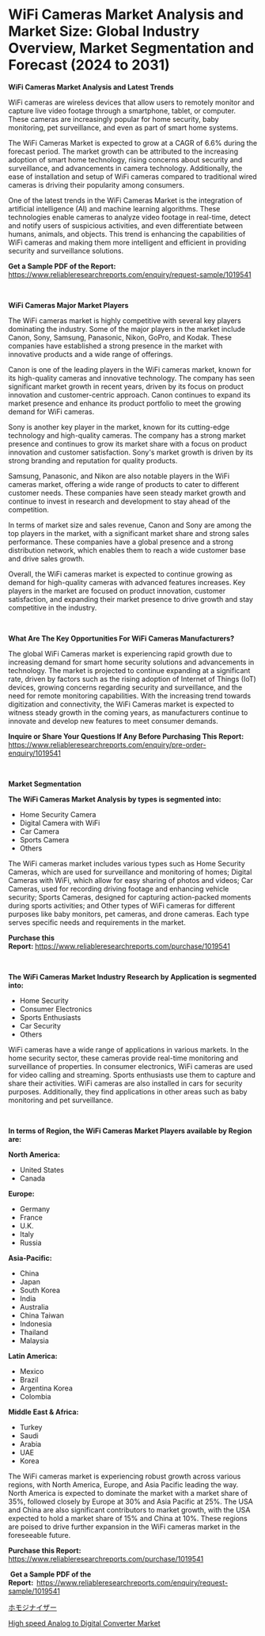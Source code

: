 <p><h1>WiFi Cameras Market Analysis and Market Size: Global Industry Overview, Market Segmentation and Forecast (2024 to 2031)</h1></p><p><strong>WiFi Cameras Market Analysis and Latest Trends</strong></p>
<p><p>WiFi cameras are wireless devices that allow users to remotely monitor and capture live video footage through a smartphone, tablet, or computer. These cameras are increasingly popular for home security, baby monitoring, pet surveillance, and even as part of smart home systems.</p><p>The WiFi Cameras Market is expected to grow at a CAGR of 6.6% during the forecast period. The market growth can be attributed to the increasing adoption of smart home technology, rising concerns about security and surveillance, and advancements in camera technology. Additionally, the ease of installation and setup of WiFi cameras compared to traditional wired cameras is driving their popularity among consumers.</p><p>One of the latest trends in the WiFi Cameras Market is the integration of artificial intelligence (AI) and machine learning algorithms. These technologies enable cameras to analyze video footage in real-time, detect and notify users of suspicious activities, and even differentiate between humans, animals, and objects. This trend is enhancing the capabilities of WiFi cameras and making them more intelligent and efficient in providing security and surveillance solutions.</p></p>
<p><strong>Get a Sample PDF of the Report:&nbsp;</strong> <a href="https://www.reliableresearchreports.com/enquiry/request-sample/1019541">https://www.reliableresearchreports.com/enquiry/request-sample/1019541</a></p>
<p>&nbsp;</p>
<p><strong>WiFi Cameras Major Market Players</strong></p>
<p><p>The WiFi cameras market is highly competitive with several key players dominating the industry. Some of the major players in the market include Canon, Sony, Samsung, Panasonic, Nikon, GoPro, and Kodak. These companies have established a strong presence in the market with innovative products and a wide range of offerings.</p><p>Canon is one of the leading players in the WiFi cameras market, known for its high-quality cameras and innovative technology. The company has seen significant market growth in recent years, driven by its focus on product innovation and customer-centric approach. Canon continues to expand its market presence and enhance its product portfolio to meet the growing demand for WiFi cameras.</p><p>Sony is another key player in the market, known for its cutting-edge technology and high-quality cameras. The company has a strong market presence and continues to grow its market share with a focus on product innovation and customer satisfaction. Sony's market growth is driven by its strong branding and reputation for quality products.</p><p>Samsung, Panasonic, and Nikon are also notable players in the WiFi cameras market, offering a wide range of products to cater to different customer needs. These companies have seen steady market growth and continue to invest in research and development to stay ahead of the competition.</p><p>In terms of market size and sales revenue, Canon and Sony are among the top players in the market, with a significant market share and strong sales performance. These companies have a global presence and a strong distribution network, which enables them to reach a wide customer base and drive sales growth.</p><p>Overall, the WiFi cameras market is expected to continue growing as demand for high-quality cameras with advanced features increases. Key players in the market are focused on product innovation, customer satisfaction, and expanding their market presence to drive growth and stay competitive in the industry.</p></p>
<p>&nbsp;</p>
<p><strong>What Are The Key Opportunities For WiFi Cameras Manufacturers?</strong></p>
<p><p>The global WiFi Cameras market is experiencing rapid growth due to increasing demand for smart home security solutions and advancements in technology. The market is projected to continue expanding at a significant rate, driven by factors such as the rising adoption of Internet of Things (IoT) devices, growing concerns regarding security and surveillance, and the need for remote monitoring capabilities. With the increasing trend towards digitization and connectivity, the WiFi Cameras market is expected to witness steady growth in the coming years, as manufacturers continue to innovate and develop new features to meet consumer demands.</p></p>
<p><strong>Inquire or Share Your Questions If Any Before Purchasing This Report:</strong> <a href="https://www.reliableresearchreports.com/enquiry/pre-order-enquiry/1019541">https://www.reliableresearchreports.com/enquiry/pre-order-enquiry/1019541</a></p>
<p>&nbsp;</p>
<p><strong>Market Segmentation</strong></p>
<p><strong>The WiFi Cameras Market Analysis by types is segmented into:</strong></p>
<p><ul><li>Home Security Camera</li><li>Digital Camera with WiFi</li><li>Car Camera</li><li>Sports Camera</li><li>Others</li></ul></p>
<p><p>The WiFi cameras market includes various types such as Home Security Cameras, which are used for surveillance and monitoring of homes; Digital Cameras with WiFi, which allow for easy sharing of photos and videos; Car Cameras, used for recording driving footage and enhancing vehicle security; Sports Cameras, designed for capturing action-packed moments during sports activities; and Other types of WiFi cameras for different purposes like baby monitors, pet cameras, and drone cameras. Each type serves specific needs and requirements in the market.</p></p>
<p><strong>Purchase this Report:&nbsp;</strong><a href="https://www.reliableresearchreports.com/purchase/1019541">https://www.reliableresearchreports.com/purchase/1019541</a></p>
<p>&nbsp;</p>
<p><strong>The WiFi Cameras Market Industry Research by Application is segmented into:</strong></p>
<p><ul><li>Home Security</li><li>Consumer Electronics</li><li>Sports Enthusiasts</li><li>Car Security</li><li>Others</li></ul></p>
<p><p>WiFi cameras have a wide range of applications in various markets. In the home security sector, these cameras provide real-time monitoring and surveillance of properties. In consumer electronics, WiFi cameras are used for video calling and streaming. Sports enthusiasts use them to capture and share their activities. WiFi cameras are also installed in cars for security purposes. Additionally, they find applications in other areas such as baby monitoring and pet surveillance.</p></p>
<p>&nbsp;</p>
<p><strong>In terms of Region, the WiFi Cameras Market Players available by Region are:</strong></p>
<p>
    <p> <strong> North America: </strong>
        <ul>
            <li>United States</li>
            <li>Canada</li>
        </ul>
        </p> 
    <p> <strong> Europe: </strong>
        <ul>
            <li>Germany</li>
            <li>France</li>
            <li>U.K.</li>
            <li>Italy</li>
            <li>Russia</li>
        </ul>
        </p> 
    <p> <strong> Asia-Pacific: </strong>
        <ul>
            <li>China</li>
            <li>Japan</li>
            <li>South Korea</li>
            <li>India</li>
            <li>Australia</li>
            <li>China Taiwan</li>
            <li>Indonesia</li>
            <li>Thailand</li>
            <li>Malaysia</li>
        </ul>
        </p> 
    <p> <strong> Latin America: </strong>
        <ul>
            <li>Mexico</li>
            <li>Brazil</li>
            <li>Argentina Korea</li>
            <li>Colombia</li>
        </ul>
        </p> 
    <p> <strong> Middle East & Africa: </strong>
        <ul>
            <li>Turkey</li>
            <li>Saudi</li>
            <li>Arabia</li>
            <li>UAE</li>
            <li>Korea</li>
        </ul>
    </p>
    </p>
<p><p>The WiFi cameras market is experiencing robust growth across various regions, with North America, Europe, and Asia Pacific leading the way. North America is expected to dominate the market with a market share of 35%, followed closely by Europe at 30% and Asia Pacific at 25%. The USA and China are also significant contributors to market growth, with the USA expected to hold a market share of 15% and China at 10%. These regions are poised to drive further expansion in the WiFi cameras market in the foreseeable future.</p></p>
<p><strong>Purchase this Report: </strong><a href="https://www.reliableresearchreports.com/purchase/1019541">https://www.reliableresearchreports.com/purchase/1019541</a></p>
<p>&nbsp;<strong>Get a Sample PDF of the Report:&nbsp;&nbsp;</strong><a href="https://www.reliableresearchreports.com/enquiry/request-sample/1019541">https://www.reliableresearchreports.com/enquiry/request-sample/1019541</a></p>
<p><strong></strong></p>
<p><p><a href="https://github.com/lababdou/Market-Research-Report-List-3/blob/main/550870711438.md">ホモジナイザー</a></p><p><a href="https://medium.com/@jewelmohr25/high-speed-analog-to-digital-converter-nbsp-market-focuses-on-market-share-size-and-projected-677cc8fd85e3">High speed Analog to Digital Converter Market</a></p></p>